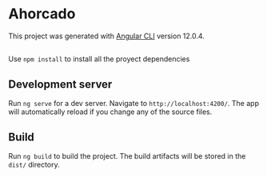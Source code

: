 # Ahorcado

This project was generated with [Angular CLI](https://github.com/angular/angular-cli) version 12.0.4.

##

Use  `npm install` to install all the proyect dependencies

## Development server

Run `ng serve` for a dev server. Navigate to `http://localhost:4200/`. The app will automatically reload if you change any of the source files.

## Build

Run `ng build` to build the project. The build artifacts will be stored in the `dist/` directory.
